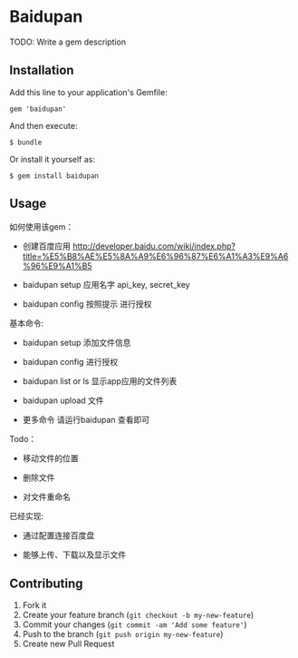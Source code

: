 # Baidupan

TODO: Write a gem description

## Installation

Add this line to your application's Gemfile:

    gem 'baidupan'

And then execute:

    $ bundle

Or install it yourself as:

    $ gem install baidupan



## Usage
如何使用该gem：

  * 创建百度应用 http://developer.baidu.com/wiki/index.php?title=%E5%B8%AE%E5%8A%A9%E6%96%87%E6%A1%A3%E9%A6%96%E9%A1%B5

  * baidupan setup 应用名字 api_key, secret_key

  * baidupan config 按照提示 进行授权
  
基本命令:

  * baidupan setup 添加文件信息

  * baidupan config 进行授权

  * baidupan list or ls 显示app应用的文件列表

  * baidupan upload 文件

  * 更多命令 请运行baidupan 查看即可
  
Todo：
  * 移动文件的位置

  * 删除文件

  * 对文件重命名

已经实现:
  * 通过配置连接百度盘
  
  * 能够上传、下载以及显示文件



## Contributing

1. Fork it
2. Create your feature branch (`git checkout -b my-new-feature`)
3. Commit your changes (`git commit -am 'Add some feature'`)
4. Push to the branch (`git push origin my-new-feature`)
5. Create new Pull Request
